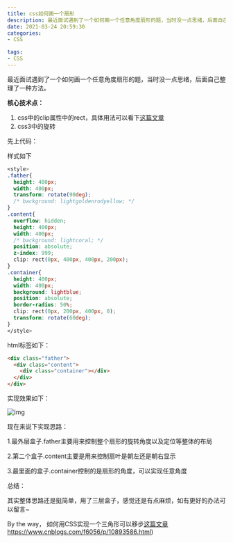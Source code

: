```yaml
---
title: css如何画一个扇形
description: 最近面试遇到了一个如何画一个任意角度扇形的题，当时没一点思绪，后面自己整理了一种方法。
date: 2021-03-24 20:59:30
categories:
- CSS

tags:
- CSS
---
```


最近面试遇到了一个如何画一个任意角度扇形的题，当时没一点思绪，后面自己整理了一种方法。

**核心技术点：**

1. css中的clip属性中的rect，具体用法可以看下[这篇文章](https://link.zhihu.com/?target=https%3A//www.jianshu.com/p/b26cb23a003f)
2. css3中的旋转

先上代码：

样式如下

```css
<style>
.father{
  height: 400px;
  width: 400px;
  transform: rotate(90deg);
  /* background: lightgoldenrodyellow; */
}
.content{
  overflow: hidden;
  height: 400px;
  width: 400px;
  /* background: lightcoral; */
  position: absolute;
  z-index: 999;
  clip: rect(0px, 400px, 400px, 200px);
}
.container{
  height: 400px;
  width: 400px;
  background: lightblue;
  position: absolute;
  border-radius: 50%;
  clip: rect(0px, 200px, 400px, 0);
  transform: rotate(60deg);
}
</style>
```

html标签如下：

```html
<div class="father">
  <div class="content">
    <div class="container"></div>
  </div>
</div>
```

实现效果如下：

![img](https://pic1.zhimg.com/80/v2-d3b3b2b5d8d28d4503afab937b1d0e7c_720w.jpg)

现在来说下实现思路：

1.最外层盒子.father主要用来控制整个扇形的旋转角度以及定位等整体的布局

2.第二个盒子.content主要是用来控制扇叶是朝左还是朝右显示

3.最里面的盒子.container控制的是扇形的角度，可以实现任意角度



总结：

其实整体思路还是挺简单，用了三层盒子，感觉还是有点麻烦，如有更好的办法可以留言~

By the way， 如何用CSS实现一个三角形可以移步[这篇文章](https://zhuanlan.zhihu.com/p/164623661)https://www.cnblogs.com/f6056/p/10893586.html)
